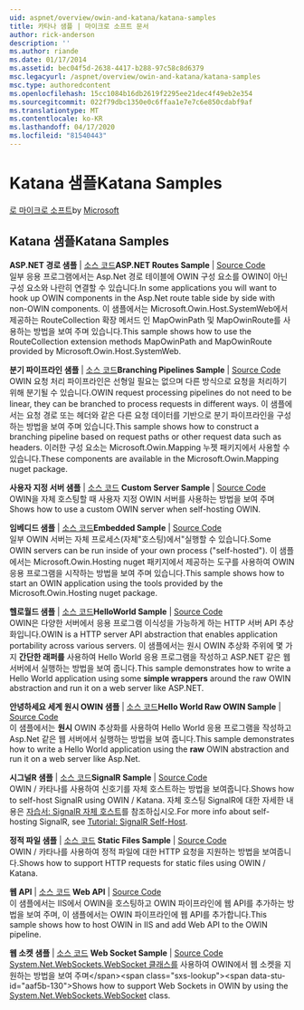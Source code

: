 ```yaml
---
uid: aspnet/overview/owin-and-katana/katana-samples
title: 카타나 샘플 | 마이크로 소프트 문서
author: rick-anderson
description: ''
ms.author: riande
ms.date: 01/17/2014
ms.assetid: bec04f5d-2638-4417-b288-97c58c8d6379
msc.legacyurl: /aspnet/overview/owin-and-katana/katana-samples
msc.type: authoredcontent
ms.openlocfilehash: 15cc1084b16db2619f2295ee21dec4f49eb2e354
ms.sourcegitcommit: 022f79dbc1350e0c6ffaa1e7e7c6e850cdabf9af
ms.translationtype: MT
ms.contentlocale: ko-KR
ms.lasthandoff: 04/17/2020
ms.locfileid: "81540443"
---
```

# <a name="katana-samples"></a><span data-ttu-id="aaf5b-102">Katana 샘플</span><span class="sxs-lookup"><span data-stu-id="aaf5b-102">Katana Samples</span></span>

<span data-ttu-id="aaf5b-103">[로 마이크로 소프트](https://github.com/microsoft)</span><span class="sxs-lookup"><span data-stu-id="aaf5b-103">by [Microsoft](https://github.com/microsoft)</span></span>

## <a name="katana-samples"></a><span data-ttu-id="aaf5b-104">Katana 샘플</span><span class="sxs-lookup"><span data-stu-id="aaf5b-104">Katana Samples</span></span>

<span data-ttu-id="aaf5b-105">**ASP.NET 경로 샘플** | [소스 코드](https://github.com/aspnet/samples/tree/master/samples/aspnet/Katana/AspNetRoutes)</span><span class="sxs-lookup"><span data-stu-id="aaf5b-105">**ASP.NET Routes Sample** | [Source Code](https://github.com/aspnet/samples/tree/master/samples/aspnet/Katana/AspNetRoutes)</span></span>  
<span data-ttu-id="aaf5b-106">일부 응용 프로그램에서는 Asp.Net 경로 테이블에 OWIN 구성 요소를 OWIN이 아닌 구성 요소와 나란히 연결할 수 있습니다.</span><span class="sxs-lookup"><span data-stu-id="aaf5b-106">In some applications you will want to hook up OWIN components in the Asp.Net route table side by side with non-OWIN components.</span></span> <span data-ttu-id="aaf5b-107">이 샘플에서는 Microsoft.Owin.Host.SystemWeb에서 제공하는 RouteCollection 확장 메서드 인 MapOwinPath 및 MapOwinRoute를 사용하는 방법을 보여 주며 있습니다.</span><span class="sxs-lookup"><span data-stu-id="aaf5b-107">This sample shows how to use the RouteCollection extension methods MapOwinPath and MapOwinRoute provided by Microsoft.Owin.Host.SystemWeb.</span></span>

<span data-ttu-id="aaf5b-108">**분기 파이프라인 샘플** | [소스 코드](https://github.com/aspnet/samples/tree/master/samples/aspnet/Katana/BranchingPipelines)</span><span class="sxs-lookup"><span data-stu-id="aaf5b-108">**Branching Pipelines Sample** | [Source Code](https://github.com/aspnet/samples/tree/master/samples/aspnet/Katana/BranchingPipelines)</span></span>  
<span data-ttu-id="aaf5b-109">OWIN 요청 처리 파이프라인은 선형일 필요는 없으며 다른 방식으로 요청을 처리하기 위해 분기될 수 있습니다.</span><span class="sxs-lookup"><span data-stu-id="aaf5b-109">OWIN request processing pipelines do not need to be linear, they can be branched to process requests in different ways.</span></span> <span data-ttu-id="aaf5b-110">이 샘플에서는 요청 경로 또는 헤더와 같은 다른 요청 데이터를 기반으로 분기 파이프라인을 구성하는 방법을 보여 주며 있습니다.</span><span class="sxs-lookup"><span data-stu-id="aaf5b-110">This sample shows how to construct a branching pipeline based on request paths or other request data such as headers.</span></span> <span data-ttu-id="aaf5b-111">이러한 구성 요소는 Microsoft.Owin.Mapping 누젯 패키지에서 사용할 수 있습니다.</span><span class="sxs-lookup"><span data-stu-id="aaf5b-111">These components are available in the Microsoft.Owin.Mapping nuget package.</span></span>

<span data-ttu-id="aaf5b-112">**사용자 지정 서버 샘플** | [소스 코드](https://github.com/aspnet/samples/tree/master/samples/aspnet/Katana/CustomServer) </span><span class="sxs-lookup"><span data-stu-id="aaf5b-112">**Custom Server Sample** | [Source Code](https://github.com/aspnet/samples/tree/master/samples/aspnet/Katana/CustomServer) </span></span>  
<span data-ttu-id="aaf5b-113">OWIN을 자체 호스팅할 때 사용자 지정 OWIN 서버를 사용하는 방법을 보여 주며</span><span class="sxs-lookup"><span data-stu-id="aaf5b-113">Shows how to use a custom OWIN server when self-hosting OWIN.</span></span>

<span data-ttu-id="aaf5b-114">**임베디드 샘플** | [소스 코드](https://github.com/aspnet/samples/tree/master/samples/aspnet/Katana/Embedded)</span><span class="sxs-lookup"><span data-stu-id="aaf5b-114">**Embedded Sample** | [Source Code](https://github.com/aspnet/samples/tree/master/samples/aspnet/Katana/Embedded)</span></span>  
<span data-ttu-id="aaf5b-115">일부 OWIN 서버는 자체 프로세스(자체&quot;호스팅)에서&quot;실행할 수 있습니다.</span><span class="sxs-lookup"><span data-stu-id="aaf5b-115">Some OWIN servers can be run inside of your own process (&quot;self-hosted&quot;).</span></span> <span data-ttu-id="aaf5b-116">이 샘플에서는 Microsoft.Owin.Hosting nuget 패키지에서 제공하는 도구를 사용하여 OWIN 응용 프로그램을 시작하는 방법을 보여 주며 있습니다.</span><span class="sxs-lookup"><span data-stu-id="aaf5b-116">This sample shows how to start an OWIN application using the tools provided by the Microsoft.Owin.Hosting nuget package.</span></span>

<span data-ttu-id="aaf5b-117">**헬로월드 샘플** | [소스 코드](https://github.com/aspnet/samples/tree/master/samples/aspnet/Katana/HelloWorld)</span><span class="sxs-lookup"><span data-stu-id="aaf5b-117">**HelloWorld Sample** | [Source Code](https://github.com/aspnet/samples/tree/master/samples/aspnet/Katana/HelloWorld)</span></span>  
<span data-ttu-id="aaf5b-118">OWIN은 다양한 서버에서 응용 프로그램 이식성을 가능하게 하는 HTTP 서버 API 추상화입니다.</span><span class="sxs-lookup"><span data-stu-id="aaf5b-118">OWIN is a HTTP server API abstraction that enables application portability across various servers.</span></span> <span data-ttu-id="aaf5b-119">이 샘플에서는 원시 OWIN 추상화 주위에 몇 가지 **간단한 래퍼를** 사용하여 Hello World 응용 프로그램을 작성하고 ASP.NET 같은 웹 서버에서 실행하는 방법을 보여 줍니다.</span><span class="sxs-lookup"><span data-stu-id="aaf5b-119">This sample demonstrates how to write a Hello World application using some **simple wrappers** around the raw OWIN abstraction and run it on a web server like ASP.NET.</span></span>

<span data-ttu-id="aaf5b-120">**안녕하세요 세계 원시 OWIN 샘플** | [소스 코드](https://github.com/aspnet/samples/tree/master/samples/aspnet/Katana/HelloWorldRawOwin)</span><span class="sxs-lookup"><span data-stu-id="aaf5b-120">**Hello World Raw OWIN Sample** | [Source Code](https://github.com/aspnet/samples/tree/master/samples/aspnet/Katana/HelloWorldRawOwin)</span></span>  
<span data-ttu-id="aaf5b-121">이 샘플에서는 **원시** OWIN 추상화를 사용하여 Hello World 응용 프로그램을 작성하고 Asp.Net 같은 웹 서버에서 실행하는 방법을 보여 줍니다.</span><span class="sxs-lookup"><span data-stu-id="aaf5b-121">This sample demonstrates how to write a Hello World application using the **raw** OWIN abstraction and run it on a web server like Asp.Net.</span></span>

<span data-ttu-id="aaf5b-122">**시그널R 샘플** | [소스 코드](https://github.com/aspnet/samples/tree/master/samples/aspnet/Katana/SignalR)</span><span class="sxs-lookup"><span data-stu-id="aaf5b-122">**SignalR Sample** | [Source Code](https://github.com/aspnet/samples/tree/master/samples/aspnet/Katana/SignalR)</span></span>  
<span data-ttu-id="aaf5b-123">OWIN / 카타나를 사용하여 신호기를 자체 호스트하는 방법을 보여줍니다.</span><span class="sxs-lookup"><span data-stu-id="aaf5b-123">Shows how to self-host SignalR using OWIN / Katana.</span></span> <span data-ttu-id="aaf5b-124">자체 호스팅 SignalR에 대한 자세한 내용은 [자습서: SignalR 자체 호스트](../../../signalr/overview/deployment/tutorial-signalr-self-host.md)를 참조하십시오.</span><span class="sxs-lookup"><span data-stu-id="aaf5b-124">For more info about self-hosting SignalR, see [Tutorial: SignalR Self-Host](../../../signalr/overview/deployment/tutorial-signalr-self-host.md).</span></span>

<span data-ttu-id="aaf5b-125">**정적 파일 샘플** | [소스 코드](https://github.com/aspnet/samples/tree/master/samples/aspnet/Katana/StaticFilesSample) </span><span class="sxs-lookup"><span data-stu-id="aaf5b-125">**Static Files Sample** | [Source Code](https://github.com/aspnet/samples/tree/master/samples/aspnet/Katana/StaticFilesSample) </span></span>  
<span data-ttu-id="aaf5b-126">OWIN / 카타나를 사용하여 정적 파일에 대한 HTTP 요청을 지원하는 방법을 보여줍니다.</span><span class="sxs-lookup"><span data-stu-id="aaf5b-126">Shows how to support HTTP requests for static files using OWIN / Katana.</span></span>

<span data-ttu-id="aaf5b-127">**웹 API** | [소스 코드](https://github.com/aspnet/samples/tree/master/samples/aspnet/Katana/WebApi) </span><span class="sxs-lookup"><span data-stu-id="aaf5b-127">**Web API** | [Source Code](https://github.com/aspnet/samples/tree/master/samples/aspnet/Katana/WebApi) </span></span>  
<span data-ttu-id="aaf5b-128">이 샘플에서는 IIS에서 OWIN을 호스팅하고 OWIN 파이프라인에 웹 API를 추가하는 방법을 보여 주며, 이 샘플에서는 OWIN 파이프라인에 웹 API를 추가합니다.</span><span class="sxs-lookup"><span data-stu-id="aaf5b-128">This sample shows how to host OWIN in IIS and add Web API to the OWIN pipeline.</span></span>

<span data-ttu-id="aaf5b-129">**웹 소켓 샘플** | [소스 코드](https://github.com/aspnet/samples/tree/master/samples/aspnet/Katana/WebSocketSample) </span><span class="sxs-lookup"><span data-stu-id="aaf5b-129">**Web Socket Sample** | [Source Code](https://github.com/aspnet/samples/tree/master/samples/aspnet/Katana/WebSocketSample) </span></span>  
<span data-ttu-id="aaf5b-130">[System.Net.WebSockets.WebSocket 클래스를](https://msdn.microsoft.com/library/system.net.websockets.websocket(v=vs.110).aspx) 사용하여 OWIN에서 웹 소켓을 지원하는 방법을 보여 주며</span><span class="sxs-lookup"><span data-stu-id="aaf5b-130">Shows how to support Web Sockets in OWIN by using the [System.Net.WebSockets.WebSocket](https://msdn.microsoft.com/library/system.net.websockets.websocket(v=vs.110).aspx) class.</span></span>
